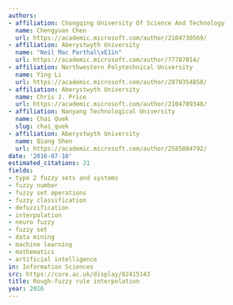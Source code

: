 ```yaml
---
authors:
- affiliation: Chongqing University Of Science And Technology
  name: Chengyuan Chen
  url: https://academic.microsoft.com/author/2104730569/
- affiliation: Aberystwyth University
  name: "Neil Mac Parthal\xE1in"
  url: https://academic.microsoft.com/author/77787014/
- affiliation: Northwestern Polytechnical University
  name: Ying Li
  url: https://academic.microsoft.com/author/2970354858/
- affiliation: Aberystwyth University
  name: Chris J. Price
  url: https://academic.microsoft.com/author/2104789348/
- affiliation: Nanyang Technological University
  name: Chai Quek
  slug: chai_quek
- affiliation: Aberystwyth University
  name: Qiang Shen
  url: https://academic.microsoft.com/author/2585884792/
date: '2016-07-10'
estimated_citations: 21
fields:
- type 2 fuzzy sets and systems
- fuzzy number
- fuzzy set operations
- fuzzy classification
- defuzzification
- interpolation
- neuro fuzzy
- fuzzy set
- data mining
- machine learning
- mathematics
- artificial intelligence
in: Information Sciences
src: https://core.ac.uk/display/82415143
title: Rough-fuzzy rule interpolation
year: 2016
---
```

